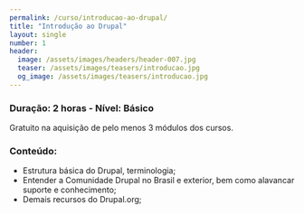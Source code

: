 ```yaml
---
permalink: /curso/introducao-ao-drupal/
title: "Introdução ao Drupal"
layout: single
number: 1
header:
  image: /assets/images/headers/header-007.jpg
  teaser: /assets/images/teasers/introducao.jpg
  og_image: /assets/images/teasers/introducao.jpg
---
```


### Duração: 2 horas - Nível: Básico

Gratuito na aquisição de pelo menos 3 módulos dos cursos.

### Conteúdo:

- Estrutura básica do Drupal, terminologia;
- Entender a Comunidade Drupal no Brasil e exterior, bem como alavancar suporte e conhecimento;
- Demais recursos do Drupal.org;